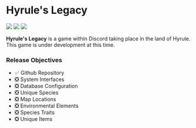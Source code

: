 # Hyrule's Legacy
![](https://img.shields.io/badge/dynamic/json?color=228B22&label=version&query=version&url=https%3A%2F%2Fgithub.com%2Fchroma9%2FHyrulesLegacy%2Fraw%2Fmaster%2Fpackage.json)
![](https://img.shields.io/badge/eris-0.13.3-4e98d8)
![](https://img.shields.io/badge/typescript-3.9.7-blue)

**Hyrule's Legacy** is a game within Discord taking place in the land of Hyrule. This game is under
development at this time.

### Release Objectives
- ✅ Github Repository
- ❎ System Interfaces
- ❎ Database Configuration
- ❎ Unique Species
- ❎ Map Locations
- ❎ Environmental Elements
- ❎ Species Traits
- ❎ Unique Items
